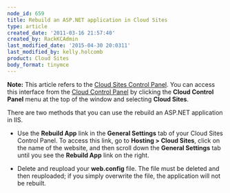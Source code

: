 ```yaml
---
node_id: 659
title: Rebuild an ASP.NET application in Cloud Sites
type: article
created_date: '2011-03-16 21:57:40'
created_by: RackKCAdmin
last_modified_date: '2015-04-30 20:0311'
last_modified_by: kelly.holcomb
product: Cloud Sites
body_format: tinymce
---
```


**Note:** This article refers to the [Cloud Sites Control
Panel](https://manage.rackspacecloud.com/). You can access this
interface from the [Cloud Control Panel](https://mycloud.rackspace.com/)
by clicking the **Cloud Control Panel** menu at the top of the window
and selecting **Cloud Sites**.

There are two methods that you can use the rebuild an ASP.NET
application in IIS.

-   Use the **Rebuild App** link in the **General Settings** tab of your
    Cloud Sites Control Panel. To access this link, go to **Hosting \>
    Cloud Sites**, click on the name of the website, and then scroll
    down the **General Settings** tab until you see the **Rebuild App**
    link on the right.<br>
      
-   Delete and reupload your **web.config** file. The file must be
    deleted and then reuploaded; if you simply overwrite the file, the
    application will not be rebuilt.



